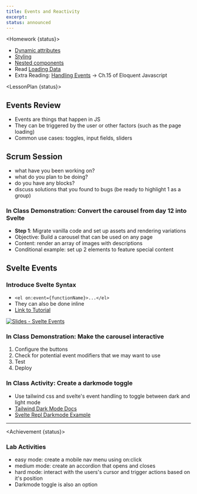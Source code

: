 ```yaml
---
title: Events and Reactivity
excerpt:
status: announced
---
```


<script>
	import Homework from "$lib/components/Homework.svelte";
	import LessonPlan from "$lib/components/LessonPlan.svelte";
	import Achievement from "$lib/components/Achievement.svelte";
</script>

<Homework {status}>

- [Dynamic attributes](https://svelte.dev/tutorial/dynamic-attributes)
- [Styling](https://svelte.dev/tutorial/styling)
- [Nested components](https://svelte.dev/tutorial/nested-components)
- Read [Loading Data](https://kit.svelte.dev/docs/load)
- Extra Reading: [Handling Events](https://eloquentjavascript.net/15_event.html) -> Ch.15 of Eloquent Javascript

</Homework>

<LessonPlan {status}>

<h2>Events Review</h2>

- Events are things that happen in JS
- They can be triggered by the user or other factors (such as the page loading)
- Common use cases: toggles, input fields, sliders

<h2 id="scrum-meeting">Scrum Session</h2>

- what have you been working on?
- what do you plan to be doing?
- do you have any blocks?
- discuss solutions that you found to bugs (be ready to highlight 1 as a group)

### In Class Demonstration: Convert the carousel from day 12 into Svelte

- **Step 1**: Migrate vanilla code and set up assets and rendering variations
- Objective: Build a carousel that can be used on any page
- Content: render an array of images with descriptions
- Conditional example: set up 2 elements to feature special content

<h2 id="svelte-events">Svelte Events</h2>

### Introduce Svelte Syntax

- `<el on:event={functionName}>...</el>`
- They can also be done inline
- [Link to Tutorial](https://learn.svelte.dev/tutorial/dom-events)

[![Slides - Svelte Events](/images/slides/svelte-events.png)](https://sait-wbdv.github.io/slides/w23/cpnt-262/svelte-events.html)

### In Class Demonstration: Make the carousel interactive

1. Configure the buttons
2. Check for potential event modifiers that we may want to use
3. Test
4. Deploy

### In Class Activity: Create a darkmode toggle

- Use tailwind css and svelte's event handling to toggle between dark and light mode
- [Tailwind Dark Mode Docs](https://tailwindcss.com/docs/dark-mode)
- [Svelte Repl Darkmode Example](https://svelte.dev/repl/ed4fef4beceb4b0eb295d1f9fdf3bd62?version=3.6.9)

---

</LessonPlan>

<Achievement {status}>

### Lab Activities

- easy mode: create a mobile nav menu using on:click
- medium mode: create an accordion that opens and closes
- hard mode: interact with the users's cursor and trigger actions based on it's position
- Darkmode toggle is also an option

</Achievement>
